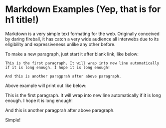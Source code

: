 # Markdown Examples (Yep, that is for h1 title!)

Markdown is a very simple text formating for the web. Originally conceived by daring fireball, it has catch a very wide audience all interwebs due to its eligibility and expressiveness unlike any other before.

To make a new paragraph, just start it after blank link, like below:

```
This is the first paragraph. It will wrap into new line automatically if it is long enough. I hope it is long enough!

And this is another paragprah after above paragraph.
```

Above example will print out like below:

This is the first paragraph. It will wrap into new line automatically if it is long enough. I hope it is long enough!

And this is another paragprah after above paragraph.

Simple!
